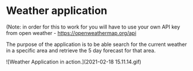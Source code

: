 # Weather application 

(Note: in order for this to work for you will have to use your own API key from open weather - https://openweathermap.org/api

The purpose of the application is to be able search for the current weather in a specific area and retrieve the 5 day forecast for that area.



![Weather Application in action.](2021-02-18 15.11.14.gif)
